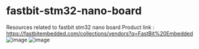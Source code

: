 # fastbit-stm32-nano-board
Resources related to fastbit stm32 nano board
Product link : https://fastbitembedded.com/collections/vendors?q=FastBit%20Embedded
![image](https://github.com/niekiran/fastbit-stm32-nano-board/assets/29812736/72330185-fb94-474b-ba38-152436d2fbe6)
![image](https://github.com/niekiran/fastbit-stm32-nano-board/assets/29812736/c93a1f82-d91c-478b-8120-2281ac1b9dcd)

